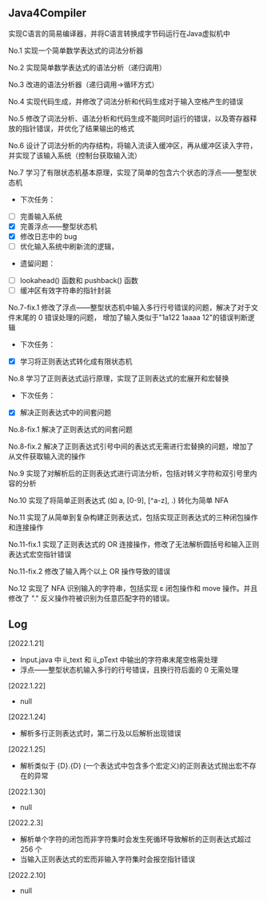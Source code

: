 ## Java4Compiler
实现C语言的简易编译器，并将C语言转换成字节码运行在Java虚拟机中

No.1 实现一个简单数学表达式的词法分析器

No.2 实现简单数学表达式的语法分析（递归调用）

No.3 改进的语法分析器（递归调用->循环方式）

No.4 实现代码生成，并修改了词法分析和代码生成对于输入空格产生的错误

No.5 修改了词法分析、语法分析和代码生成不能同时运行的错误，以及寄存器释放的指针错误，并优化了结果输出的格式

No.6 设计了词法分析的内存结构，将输入流读入缓冲区，再从缓冲区读入字符，并实现了该输入系统（控制台获取输入流）

No.7 学习了有限状态机基本原理，实现了简单的包含六个状态的浮点——整型状态机
- 下次任务：
- [ ] 完善输入系统
- [x] 完善浮点——整型状态机
- [x] 修改日志中的 bug
- [ ] 优化输入系统中刷新流的逻辑，
- 遗留问题：
- [ ] lookahead() 函数和 pushback() 函数
- [ ] 缓冲区有效字符串的指针封装

No.7-fix.1 修改了浮点——整型状态机中输入多行行号错误的问题，解决了对于文件末尾的 0 错误处理的问题，
增加了输入类似于"1a122 1aaaa 12"的错误判断逻辑
- 下次任务：
- [x] 学习将正则表达式转化成有限状态机

No.8 学习了正则表达式运行原理，实现了正则表达式的宏展开和宏替换
- 下次任务：
- [x] 解决正则表达式中的间套问题

No.8-fix.1 解决了正则表达式的间套问题

No.8-fix.2 解决了正则表达式引号中间的表达式无需进行宏替换的问题，增加了从文件获取输入流的操作

No.9 实现了对解析后的正则表达式进行词法分析，包括对转义字符和双引号里内容的分析

No.10 实现了将简单正则表达式 (如 a, [0-9], [^a-z], .) 转化为简单 NFA

No.11 实现了从简单到复杂构建正则表达式，包括实现正则表达式的三种闭包操作和连接操作

No.11-fix.1 实现了正则表达式的 OR 连接操作，修改了无法解析圆括号和输入正则表达式宏空指针错误

No.11-fix.2 修改了输入两个以上 OR 操作导致的错误

No.12 实现了 NFA 识别输入的字符串，包括实现 ε 闭包操作和 move 操作。并且修改了 "\." 反义操作符被识别为任意匹配字符的错误。

## Log 
[2022.1.21] 
- Input.java 中 ii_text 和 ii_pText 中输出的字符串末尾空格需处理
- 浮点——整型状态机输入多行的行号错误，且换行符后面的 0 无需处理

[2022.1.22]
- null

[2022.1.24]
- 解析多行正则表达式时，第二行及以后解析出现错误

[2022.1.25]
- 解析类似于 {D}.{D} (一个表达式中包含多个宏定义)的正则表达式抛出宏不存在的异常

[2022.1.30]
- null

[2022.2.3]
- 解析单个字符的闭包而非字符集时会发生死循环导致解析的正则表达式超过 256 个
- 当输入正则表达式的宏而非输入字符集时会报空指针错误

[2022.2.10]
- null